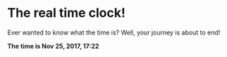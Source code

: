# The real time clock!

Ever wanted to know what the time is? Well, your journey is about to end!

**The time is Nov 25, 2017, 17:22**